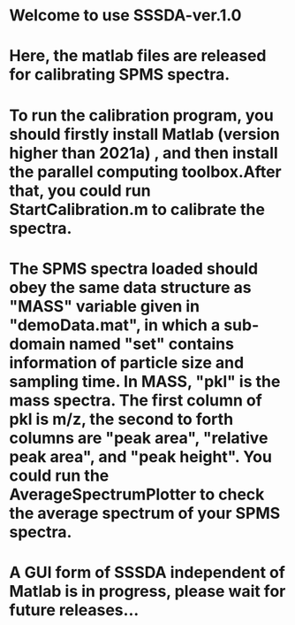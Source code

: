 # Welcome to use SSSDA-ver.1.0
# Here, the matlab files are released for calibrating SPMS spectra.
# To run the calibration program, you should firstly install Matlab (version higher than 2021a) , and then install the parallel computing toolbox.After that, you could run StartCalibration.m to calibrate the spectra.
# The SPMS spectra loaded should obey the same data structure as "MASS" variable given in "demoData.mat", in which a sub-domain named "set" contains information of particle size and sampling time. In MASS, "pkl" is the mass spectra. The first column of pkl is m/z, the second to forth columns are "peak area", "relative peak area", and "peak height". You could run the AverageSpectrumPlotter to check the average spectrum of your SPMS spectra.
# A GUI form of SSSDA independent of Matlab is in progress, please wait for future releases...
